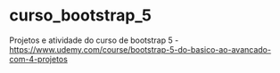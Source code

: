 # curso_bootstrap_5
Projetos e atividade do curso de bootstrap 5 - https://www.udemy.com/course/bootstrap-5-do-basico-ao-avancado-com-4-projetos
